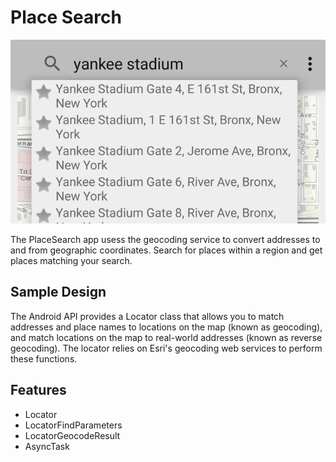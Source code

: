 # Place Search

![Place Search App](placesearch.png)

The PlaceSearch app usess the geocoding service to convert addresses to and from geographic coordinates. Search for places within a region and get places matching your search. 

## Sample Design
The Android API provides a Locator class that allows you to match addresses and place names to locations on the map (known as geocoding), and match locations on the map to real-world addresses (known as reverse geocoding). The locator relies on Esri's geocoding web services to perform these functions. 

## Features
* Locator
* LocatorFindParameters
* LocatorGeocodeResult
* AsyncTask
